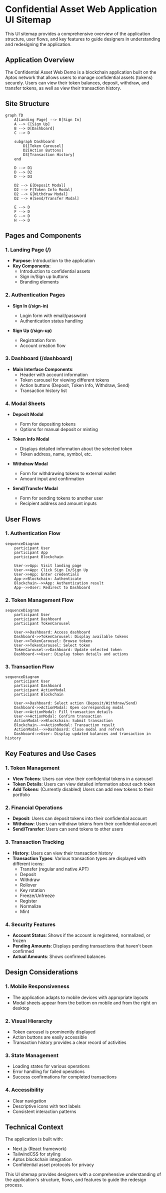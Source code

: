 # Confidential Asset Web Application UI Sitemap

This UI sitemap provides a comprehensive overview of the application structure, user flows, and key features to guide designers in understanding and redesigning the application.

## Application Overview

The Confidential Asset Web Demo is a blockchain application built on the Aptos network that allows users to manage confidential assets (tokens) securely. Users can view their token balances, deposit, withdraw, and transfer tokens, as well as view their transaction history.

## Site Structure

```mermaid
graph TD
    A[Landing Page] --> B[Sign In]
    A --> C[Sign Up]
    B --> D[Dashboard]
    C --> D

    subgraph Dashboard
        D1[Token Carousel]
        D2[Action Buttons]
        D3[Transaction History]
    end

    D --> D1
    D --> D2
    D --> D3

    D2 --> E[Deposit Modal]
    D2 --> F[Token Info Modal]
    D2 --> G[Withdraw Modal]
    D2 --> H[Send/Transfer Modal]

    E --> D
    F --> D
    G --> D
    H --> D
```

## Pages and Components

### 1. Landing Page (/)
- **Purpose**: Introduction to the application
- **Key Components**:
  - Introduction to confidential assets
  - Sign in/Sign up buttons
  - Branding elements

### 2. Authentication Pages
- **Sign In (/sign-in)**
  - Login form with email/password
  - Authentication status handling

- **Sign Up (/sign-up)**
  - Registration form
  - Account creation flow

### 3. Dashboard (/dashboard)
- **Main Interface Components**:
  - Header with account information
  - Token carousel for viewing different tokens
  - Action buttons (Deposit, Token Info, Withdraw, Send)
  - Transaction history list

### 4. Modal Sheets
- **Deposit Modal**
  - Form for depositing tokens
  - Options for manual deposit or minting

- **Token Info Modal**
  - Displays detailed information about the selected token
  - Token address, name, symbol, etc.

- **Withdraw Modal**
  - Form for withdrawing tokens to external wallet
  - Amount input and confirmation

- **Send/Transfer Modal**
  - Form for sending tokens to another user
  - Recipient address and amount inputs

## User Flows

### 1. Authentication Flow
```mermaid
sequenceDiagram
    participant User
    participant App
    participant Blockchain

    User->>App: Visit landing page
    User->>App: Click Sign In/Sign Up
    User->>App: Enter credentials
    App->>Blockchain: Authenticate
    Blockchain-->>App: Authentication result
    App-->>User: Redirect to Dashboard
```

### 2. Token Management Flow
```mermaid
sequenceDiagram
    participant User
    participant Dashboard
    participant TokenCarousel

    User->>Dashboard: Access dashboard
    Dashboard->>TokenCarousel: Display available tokens
    User->>TokenCarousel: Browse tokens
    User->>TokenCarousel: Select token
    TokenCarousel->>Dashboard: Update selected token
    Dashboard->>User: Display token details and actions
```

### 3. Transaction Flow
```mermaid
sequenceDiagram
    participant User
    participant Dashboard
    participant ActionModal
    participant Blockchain

    User->>Dashboard: Select action (Deposit/Withdraw/Send)
    Dashboard->>ActionModal: Open corresponding modal
    User->>ActionModal: Fill transaction details
    User->>ActionModal: Confirm transaction
    ActionModal->>Blockchain: Submit transaction
    Blockchain-->>ActionModal: Transaction result
    ActionModal-->>Dashboard: Close modal and refresh
    Dashboard->>User: Display updated balances and transaction in history
```

## Key Features and Use Cases

### 1. Token Management
- **View Tokens**: Users can view their confidential tokens in a carousel
- **Token Details**: Users can view detailed information about each token
- **Add Tokens**: (Currently disabled) Users can add new tokens to their portfolio

### 2. Financial Operations
- **Deposit**: Users can deposit tokens into their confidential account
- **Withdraw**: Users can withdraw tokens from their confidential account
- **Send/Transfer**: Users can send tokens to other users

### 3. Transaction Tracking
- **History**: Users can view their transaction history
- **Transaction Types**: Various transaction types are displayed with different icons:
  - Transfer (regular and native APT)
  - Deposit
  - Withdraw
  - Rollover
  - Key rotation
  - Freeze/Unfreeze
  - Register
  - Normalize
  - Mint

### 4. Security Features
- **Account Status**: Shows if the account is registered, normalized, or frozen
- **Pending Amounts**: Displays pending transactions that haven't been confirmed
- **Actual Amounts**: Shows confirmed balances

## Design Considerations

### 1. Mobile Responsiveness
- The application adapts to mobile devices with appropriate layouts
- Modal sheets appear from the bottom on mobile and from the right on desktop

### 2. Visual Hierarchy
- Token carousel is prominently displayed
- Action buttons are easily accessible
- Transaction history provides a clear record of activities

### 3. State Management
- Loading states for various operations
- Error handling for failed operations
- Success confirmations for completed transactions

### 4. Accessibility
- Clear navigation
- Descriptive icons with text labels
- Consistent interaction patterns

## Technical Context

The application is built with:
- Next.js (React framework)
- TailwindCSS for styling
- Aptos blockchain integration
- Confidential asset protocols for privacy

This UI sitemap provides designers with a comprehensive understanding of the application's structure, flows, and features to guide the redesign process.
